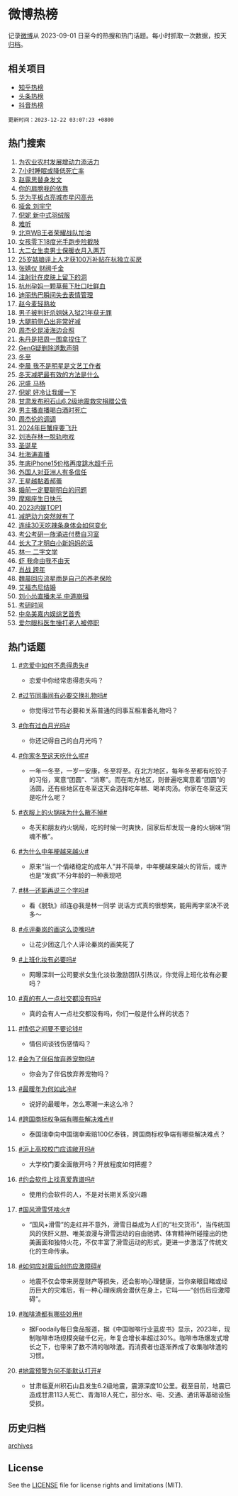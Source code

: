 # 微博热榜

记录[微博](https://www.weibo.com)从 2023-09-01 日至今的热搜和热门话题。每小时抓取一次数据，按天[归档](archives)。

## 相关项目

- [知乎热榜](https://github.com/hotarchive/zhihu)
- [头条热榜](https://github.com/hotarchive/toutiao)
- [抖音热榜](https://github.com/hotarchive/douyin)


`更新时间：2023-12-22 03:07:23 +0800`

## 热门搜索

1. [为农业农村发展增动力添活力](https://m.weibo.cn/search?containerid=100103type%3D1%26t%3D10%26q%3D%23%E4%B8%BA%E5%86%9C%E4%B8%9A%E5%86%9C%E6%9D%91%E5%8F%91%E5%B1%95%E5%A2%9E%E5%8A%A8%E5%8A%9B%E6%B7%BB%E6%B4%BB%E5%8A%9B%23&stream_entry_id=51&isnewpage=1&extparam=seat%3D1%26cate%3D10103%26q%3D%2523%25E4%25B8%25BA%25E5%2586%259C%25E4%25B8%259A%25E5%2586%259C%25E6%259D%2591%25E5%258F%2591%25E5%25B1%2595%25E5%25A2%259E%25E5%258A%25A8%25E5%258A%259B%25E6%25B7%25BB%25E6%25B4%25BB%25E5%258A%259B%2523%26dgr%3D0%26pos%3D0%26filter_type%3Drealtimehot%26c_type%3D51%26stream_entry_id%3D51%26display_time%3D1703185641%26pre_seqid%3D170318564102701565293)
1. [7小时睡眠或降低死亡率](https://m.weibo.cn/search?containerid=100103type%3D1%26t%3D10%26q%3D%237%E5%B0%8F%E6%97%B6%E7%9D%A1%E7%9C%A0%E6%88%96%E9%99%8D%E4%BD%8E%E6%AD%BB%E4%BA%A1%E7%8E%87%23&stream_entry_id=31&isnewpage=1&extparam=seat%3D1%26cate%3D5001%26stream_entry_id%3D31%26realpos%3D1%26lcate%3D5001%26flag%3D2%26band_rank%3D1%26q%3D%25237%25E5%25B0%258F%25E6%2597%25B6%25E7%259D%25A1%25E7%259C%25A0%25E6%2588%2596%25E9%2599%258D%25E4%25BD%258E%25E6%25AD%25BB%25E4%25BA%25A1%25E7%258E%2587%2523%26dgr%3D0%26filter_type%3Drealtimehot%26c_type%3D31%26pos%3D0%26display_time%3D1703185641%26pre_seqid%3D170318564102701565293)
1. [赵露思替身发文](https://m.weibo.cn/search?containerid=100103type%3D1%26t%3D10%26q%3D%23%E8%B5%B5%E9%9C%B2%E6%80%9D%E6%9B%BF%E8%BA%AB%E5%8F%91%E6%96%87%23&stream_entry_id=31&isnewpage=1&extparam=seat%3D1%26cate%3D5001%26stream_entry_id%3D31%26realpos%3D2%26lcate%3D5001%26flag%3D2%26band_rank%3D2%26q%3D%2523%25E8%25B5%25B5%25E9%259C%25B2%25E6%2580%259D%25E6%259B%25BF%25E8%25BA%25AB%25E5%258F%2591%25E6%2596%2587%2523%26dgr%3D0%26filter_type%3Drealtimehot%26c_type%3D31%26pos%3D1%26display_time%3D1703185641%26pre_seqid%3D170318564102701565293)
1. [你的肩膀我的依靠](https://m.weibo.cn/search?containerid=100103type%3D1%26t%3D10%26q%3D%23%E4%BD%A0%E7%9A%84%E8%82%A9%E8%86%80%E6%88%91%E7%9A%84%E4%BE%9D%E9%9D%A0%23&stream_entry_id=31&isnewpage=1&extparam=seat%3D1%26cate%3D5001%26stream_entry_id%3D31%26realpos%3D3%26lcate%3D5001%26flag%3D32768%26band_rank%3D3%26q%3D%2523%25E4%25BD%25A0%25E7%259A%2584%25E8%2582%25A9%25E8%2586%2580%25E6%2588%2591%25E7%259A%2584%25E4%25BE%259D%25E9%259D%25A0%2523%26dgr%3D0%26filter_type%3Drealtimehot%26c_type%3D31%26pos%3D2%26display_time%3D1703185641%26pre_seqid%3D170318564102701565293)
1. [华为平板点亮城市星闪高光](https://m.weibo.cn/search?containerid=100103type%3D1%26t%3D10%26q%3D%23%E5%8D%8E%E4%B8%BA%E5%B9%B3%E6%9D%BF%E7%82%B9%E4%BA%AE%E5%9F%8E%E5%B8%82%E6%98%9F%E9%97%AA%E9%AB%98%E5%85%89%23&stream_entry_id=31&isnewpage=1&extparam=seat%3D1%26topic_ad%3D1%26cate%3D5001%26stream_entry_id%3D31%26lcate%3D5001%26adid%3D215363%26band_rank%3D4%26q%3D%2523%25E5%258D%258E%25E4%25B8%25BA%25E5%25B9%25B3%25E6%259D%25BF%25E7%2582%25B9%25E4%25BA%25AE%25E5%259F%258E%25E5%25B8%2582%25E6%2598%259F%25E9%2597%25AA%25E9%25AB%2598%25E5%2585%2589%2523%26dgr%3D0%26is_ad_pos%3D1%26filter_type%3Drealtimehot%26c_type%3D31%26pos%3D3%26display_time%3D1703185641%26pre_seqid%3D170318564102701565293)
1. [哑舍 刘宇宁](https://m.weibo.cn/search?containerid=100103type%3D1%26t%3D10%26q%3D%E5%93%91%E8%88%8D+%E5%88%98%E5%AE%87%E5%AE%81&stream_entry_id=31&isnewpage=1&extparam=seat%3D1%26cate%3D5001%26stream_entry_id%3D31%26realpos%3D4%26lcate%3D5001%26flag%3D2%26band_rank%3D4%26q%3D%25E5%2593%2591%25E8%2588%258D%2520%25E5%2588%2598%25E5%25AE%2587%25E5%25AE%2581%26dgr%3D0%26filter_type%3Drealtimehot%26c_type%3D31%26pos%3D4%26display_time%3D1703185641%26pre_seqid%3D170318564102701565293)
1. [倪妮 新中式羽绒服](https://m.weibo.cn/search?containerid=100103type%3D1%26t%3D10%26q%3D%E5%80%AA%E5%A6%AE+%E6%96%B0%E4%B8%AD%E5%BC%8F%E7%BE%BD%E7%BB%92%E6%9C%8D&stream_entry_id=31&isnewpage=1&extparam=seat%3D1%26cate%3D5001%26stream_entry_id%3D31%26realpos%3D5%26lcate%3D5001%26flag%3D2%26band_rank%3D5%26q%3D%25E5%2580%25AA%25E5%25A6%25AE%2520%25E6%2596%25B0%25E4%25B8%25AD%25E5%25BC%258F%25E7%25BE%25BD%25E7%25BB%2592%25E6%259C%258D%26dgr%3D0%26filter_type%3Drealtimehot%26c_type%3D31%26pos%3D5%26display_time%3D1703185641%26pre_seqid%3D170318564102701565293)
1. [难听](https://m.weibo.cn/search?containerid=100103type%3D1%26t%3D10%26q%3D%E9%9A%BE%E5%90%AC&stream_entry_id=31&isnewpage=1&extparam=seat%3D1%26cate%3D5001%26stream_entry_id%3D31%26realpos%3D6%26lcate%3D5001%26flag%3D2%26band_rank%3D6%26q%3D%25E9%259A%25BE%25E5%2590%25AC%26dgr%3D0%26filter_type%3Drealtimehot%26c_type%3D31%26pos%3D6%26display_time%3D1703185641%26pre_seqid%3D170318564102701565293)
1. [北京WB王者荣耀战队加油](https://m.weibo.cn/search?containerid=100103type%3D1%26t%3D10%26q%3D%23%E5%8C%97%E4%BA%ACWB%E7%8E%8B%E8%80%85%E8%8D%A3%E8%80%80%E6%88%98%E9%98%9F%E5%8A%A0%E6%B2%B9%23&stream_entry_id=31&isnewpage=1&extparam=seat%3D1%26topic_ad%3D1%26cate%3D5001%26stream_entry_id%3D31%26lcate%3D5001%26adid%3D215362%26band_rank%3D7%26q%3D%2523%25E5%258C%2597%25E4%25BA%25ACWB%25E7%258E%258B%25E8%2580%2585%25E8%258D%25A3%25E8%2580%2580%25E6%2588%2598%25E9%2598%259F%25E5%258A%25A0%25E6%25B2%25B9%2523%26dgr%3D0%26is_ad_pos%3D1%26filter_type%3Drealtimehot%26c_type%3D31%26pos%3D7%26display_time%3D1703185641%26pre_seqid%3D170318564102701565293)
1. [女孩零下18度光手跑步险截肢](https://m.weibo.cn/search?containerid=100103type%3D1%26t%3D10%26q%3D%23%E5%A5%B3%E5%AD%A9%E9%9B%B6%E4%B8%8B18%E5%BA%A6%E5%85%89%E6%89%8B%E8%B7%91%E6%AD%A5%E9%99%A9%E6%88%AA%E8%82%A2%23&stream_entry_id=31&isnewpage=1&extparam=seat%3D1%26cate%3D5001%26stream_entry_id%3D31%26realpos%3D7%26lcate%3D5001%26flag%3D2%26band_rank%3D7%26q%3D%2523%25E5%25A5%25B3%25E5%25AD%25A9%25E9%259B%25B6%25E4%25B8%258B18%25E5%25BA%25A6%25E5%2585%2589%25E6%2589%258B%25E8%25B7%2591%25E6%25AD%25A5%25E9%2599%25A9%25E6%2588%25AA%25E8%2582%25A2%2523%26dgr%3D0%26filter_type%3Drealtimehot%26c_type%3D31%26pos%3D8%26display_time%3D1703185641%26pre_seqid%3D170318564102701565293)
1. [大二女生卖男士保暖衣月入两万](https://m.weibo.cn/search?containerid=100103type%3D1%26t%3D10%26q%3D%23%E5%A4%A7%E4%BA%8C%E5%A5%B3%E7%94%9F%E5%8D%96%E7%94%B7%E5%A3%AB%E4%BF%9D%E6%9A%96%E8%A1%A3%E6%9C%88%E5%85%A5%E4%B8%A4%E4%B8%87%23&stream_entry_id=31&isnewpage=1&extparam=seat%3D1%26cate%3D5001%26stream_entry_id%3D31%26realpos%3D8%26lcate%3D5001%26flag%3D2%26band_rank%3D8%26q%3D%2523%25E5%25A4%25A7%25E4%25BA%258C%25E5%25A5%25B3%25E7%2594%259F%25E5%258D%2596%25E7%2594%25B7%25E5%25A3%25AB%25E4%25BF%259D%25E6%259A%2596%25E8%25A1%25A3%25E6%259C%2588%25E5%2585%25A5%25E4%25B8%25A4%25E4%25B8%2587%2523%26dgr%3D0%26filter_type%3Drealtimehot%26c_type%3D31%26pos%3D9%26display_time%3D1703185641%26pre_seqid%3D170318564102701565293)
1. [25岁姑娘评上人才获100万补贴在杭独立买房](https://m.weibo.cn/search?containerid=100103type%3D1%26t%3D10%26q%3D%2325%E5%B2%81%E5%A7%91%E5%A8%98%E8%AF%84%E4%B8%8A%E4%BA%BA%E6%89%8D%E8%8E%B7100%E4%B8%87%E8%A1%A5%E8%B4%B4%E5%9C%A8%E6%9D%AD%E7%8B%AC%E7%AB%8B%E4%B9%B0%E6%88%BF%23&stream_entry_id=31&isnewpage=1&extparam=seat%3D1%26cate%3D5001%26stream_entry_id%3D31%26realpos%3D9%26lcate%3D5001%26flag%3D32768%26band_rank%3D9%26q%3D%252325%25E5%25B2%2581%25E5%25A7%2591%25E5%25A8%2598%25E8%25AF%2584%25E4%25B8%258A%25E4%25BA%25BA%25E6%2589%258D%25E8%258E%25B7100%25E4%25B8%2587%25E8%25A1%25A5%25E8%25B4%25B4%25E5%259C%25A8%25E6%259D%25AD%25E7%258B%25AC%25E7%25AB%258B%25E4%25B9%25B0%25E6%2588%25BF%2523%26dgr%3D0%26filter_type%3Drealtimehot%26c_type%3D31%26pos%3D10%26display_time%3D1703185641%26pre_seqid%3D170318564102701565293)
1. [张婧仪 财阀千金](https://m.weibo.cn/search?containerid=100103type%3D1%26t%3D10%26q%3D%E5%BC%A0%E5%A9%A7%E4%BB%AA+%E8%B4%A2%E9%98%80%E5%8D%83%E9%87%91&stream_entry_id=31&isnewpage=1&extparam=seat%3D1%26cate%3D5001%26stream_entry_id%3D31%26realpos%3D10%26lcate%3D5001%26flag%3D0%26band_rank%3D10%26q%3D%25E5%25BC%25A0%25E5%25A9%25A7%25E4%25BB%25AA%2520%25E8%25B4%25A2%25E9%2598%2580%25E5%258D%2583%25E9%2587%2591%26dgr%3D0%26filter_type%3Drealtimehot%26c_type%3D31%26pos%3D11%26display_time%3D1703185641%26pre_seqid%3D170318564102701565293)
1. [注射针在皮肤上留下的洞](https://m.weibo.cn/search?containerid=100103type%3D1%26t%3D10%26q%3D%E6%B3%A8%E5%B0%84%E9%92%88%E5%9C%A8%E7%9A%AE%E8%82%A4%E4%B8%8A%E7%95%99%E4%B8%8B%E7%9A%84%E6%B4%9E&stream_entry_id=31&isnewpage=1&extparam=seat%3D1%26cate%3D5001%26stream_entry_id%3D31%26realpos%3D11%26lcate%3D5001%26flag%3D2%26band_rank%3D11%26q%3D%25E6%25B3%25A8%25E5%25B0%2584%25E9%2592%2588%25E5%259C%25A8%25E7%259A%25AE%25E8%2582%25A4%25E4%25B8%258A%25E7%2595%2599%25E4%25B8%258B%25E7%259A%2584%25E6%25B4%259E%26dgr%3D0%26filter_type%3Drealtimehot%26c_type%3D31%26pos%3D12%26display_time%3D1703185641%26pre_seqid%3D170318564102701565293)
1. [杭州孕妈一颗草莓下肚口吐鲜血](https://m.weibo.cn/search?containerid=100103type%3D1%26t%3D10%26q%3D%23%E6%9D%AD%E5%B7%9E%E5%AD%95%E5%A6%88%E4%B8%80%E9%A2%97%E8%8D%89%E8%8E%93%E4%B8%8B%E8%82%9A%E5%8F%A3%E5%90%90%E9%B2%9C%E8%A1%80%23&stream_entry_id=31&isnewpage=1&extparam=seat%3D1%26cate%3D5001%26stream_entry_id%3D31%26realpos%3D12%26lcate%3D5001%26flag%3D0%26band_rank%3D12%26q%3D%2523%25E6%259D%25AD%25E5%25B7%259E%25E5%25AD%2595%25E5%25A6%2588%25E4%25B8%2580%25E9%25A2%2597%25E8%258D%2589%25E8%258E%2593%25E4%25B8%258B%25E8%2582%259A%25E5%258F%25A3%25E5%2590%2590%25E9%25B2%259C%25E8%25A1%2580%2523%26dgr%3D0%26filter_type%3Drealtimehot%26c_type%3D31%26pos%3D13%26display_time%3D1703185641%26pre_seqid%3D170318564102701565293)
1. [迪丽热巴瞬间失去表情管理](https://m.weibo.cn/search?containerid=100103type%3D1%26t%3D10%26q%3D%E8%BF%AA%E4%B8%BD%E7%83%AD%E5%B7%B4%E7%9E%AC%E9%97%B4%E5%A4%B1%E5%8E%BB%E8%A1%A8%E6%83%85%E7%AE%A1%E7%90%86&stream_entry_id=31&isnewpage=1&extparam=seat%3D1%26cate%3D5001%26stream_entry_id%3D31%26realpos%3D13%26lcate%3D5001%26flag%3D2%26band_rank%3D13%26q%3D%25E8%25BF%25AA%25E4%25B8%25BD%25E7%2583%25AD%25E5%25B7%25B4%25E7%259E%25AC%25E9%2597%25B4%25E5%25A4%25B1%25E5%258E%25BB%25E8%25A1%25A8%25E6%2583%2585%25E7%25AE%25A1%25E7%2590%2586%26dgr%3D0%26filter_type%3Drealtimehot%26c_type%3D31%26pos%3D14%26display_time%3D1703185641%26pre_seqid%3D170318564102701565293)
1. [赵今麦轻熟妆](https://m.weibo.cn/search?containerid=100103type%3D1%26t%3D10%26q%3D%23%E8%B5%B5%E4%BB%8A%E9%BA%A6%E8%BD%BB%E7%86%9F%E5%A6%86%23&stream_entry_id=31&isnewpage=1&extparam=seat%3D1%26cate%3D5001%26stream_entry_id%3D31%26realpos%3D14%26lcate%3D5001%26flag%3D0%26band_rank%3D14%26q%3D%2523%25E8%25B5%25B5%25E4%25BB%258A%25E9%25BA%25A6%25E8%25BD%25BB%25E7%2586%259F%25E5%25A6%2586%2523%26dgr%3D0%26filter_type%3Drealtimehot%26c_type%3D31%26pos%3D15%26display_time%3D1703185641%26pre_seqid%3D170318564102701565293)
1. [男子被判奸杀姐妹入狱21年获无罪](https://m.weibo.cn/search?containerid=100103type%3D1%26t%3D10%26q%3D%23%E7%94%B7%E5%AD%90%E8%A2%AB%E5%88%A4%E5%A5%B8%E6%9D%80%E5%A7%90%E5%A6%B9%E5%85%A5%E7%8B%B121%E5%B9%B4%E8%8E%B7%E6%97%A0%E7%BD%AA%23&stream_entry_id=31&isnewpage=1&extparam=seat%3D1%26cate%3D5001%26stream_entry_id%3D31%26realpos%3D15%26lcate%3D5001%26flag%3D0%26band_rank%3D15%26q%3D%2523%25E7%2594%25B7%25E5%25AD%2590%25E8%25A2%25AB%25E5%2588%25A4%25E5%25A5%25B8%25E6%259D%2580%25E5%25A7%2590%25E5%25A6%25B9%25E5%2585%25A5%25E7%258B%25B121%25E5%25B9%25B4%25E8%258E%25B7%25E6%2597%25A0%25E7%25BD%25AA%2523%26dgr%3D0%26filter_type%3Drealtimehot%26c_type%3D31%26pos%3D16%26display_time%3D1703185641%26pre_seqid%3D170318564102701565293)
1. [大腿前侧凸出非常好减](https://m.weibo.cn/search?containerid=100103type%3D1%26t%3D10%26q%3D%E5%A4%A7%E8%85%BF%E5%89%8D%E4%BE%A7%E5%87%B8%E5%87%BA%E9%9D%9E%E5%B8%B8%E5%A5%BD%E5%87%8F&stream_entry_id=31&isnewpage=1&extparam=seat%3D1%26cate%3D5001%26stream_entry_id%3D31%26realpos%3D16%26lcate%3D5001%26flag%3D0%26band_rank%3D16%26q%3D%25E5%25A4%25A7%25E8%2585%25BF%25E5%2589%258D%25E4%25BE%25A7%25E5%2587%25B8%25E5%2587%25BA%25E9%259D%259E%25E5%25B8%25B8%25E5%25A5%25BD%25E5%2587%258F%26dgr%3D0%26filter_type%3Drealtimehot%26c_type%3D31%26pos%3D17%26display_time%3D1703185641%26pre_seqid%3D170318564102701565293)
1. [周杰伦昆凌海边合照](https://m.weibo.cn/search?containerid=100103type%3D1%26t%3D10%26q%3D%23%E5%91%A8%E6%9D%B0%E4%BC%A6%E6%98%86%E5%87%8C%E6%B5%B7%E8%BE%B9%E5%90%88%E7%85%A7%23&stream_entry_id=31&isnewpage=1&extparam=seat%3D1%26cate%3D5001%26stream_entry_id%3D31%26realpos%3D17%26lcate%3D5001%26flag%3D0%26band_rank%3D17%26q%3D%2523%25E5%2591%25A8%25E6%259D%25B0%25E4%25BC%25A6%25E6%2598%2586%25E5%2587%258C%25E6%25B5%25B7%25E8%25BE%25B9%25E5%2590%2588%25E7%2585%25A7%2523%26dgr%3D0%26filter_type%3Drealtimehot%26c_type%3D31%26pos%3D18%26display_time%3D1703185641%26pre_seqid%3D170318564102701565293)
1. [朱丹是把周一围拿捏住了](https://m.weibo.cn/search?containerid=100103type%3D1%26t%3D10%26q%3D%E6%9C%B1%E4%B8%B9%E6%98%AF%E6%8A%8A%E5%91%A8%E4%B8%80%E5%9B%B4%E6%8B%BF%E6%8D%8F%E4%BD%8F%E4%BA%86&stream_entry_id=31&isnewpage=1&extparam=seat%3D1%26cate%3D5001%26stream_entry_id%3D31%26realpos%3D18%26lcate%3D5001%26flag%3D0%26band_rank%3D18%26q%3D%25E6%259C%25B1%25E4%25B8%25B9%25E6%2598%25AF%25E6%258A%258A%25E5%2591%25A8%25E4%25B8%2580%25E5%259B%25B4%25E6%258B%25BF%25E6%258D%258F%25E4%25BD%258F%25E4%25BA%2586%26dgr%3D0%26filter_type%3Drealtimehot%26c_type%3D31%26pos%3D19%26display_time%3D1703185641%26pre_seqid%3D170318564102701565293)
1. [GenG疑删除道歉声明](https://m.weibo.cn/search?containerid=100103type%3D1%26t%3D10%26q%3D%23GenG%E7%96%91%E5%88%A0%E9%99%A4%E9%81%93%E6%AD%89%E5%A3%B0%E6%98%8E%23&stream_entry_id=31&isnewpage=1&extparam=seat%3D1%26cate%3D5001%26stream_entry_id%3D31%26realpos%3D19%26lcate%3D5001%26flag%3D0%26band_rank%3D19%26q%3D%2523GenG%25E7%2596%2591%25E5%2588%25A0%25E9%2599%25A4%25E9%2581%2593%25E6%25AD%2589%25E5%25A3%25B0%25E6%2598%258E%2523%26dgr%3D0%26filter_type%3Drealtimehot%26c_type%3D31%26pos%3D20%26display_time%3D1703185641%26pre_seqid%3D170318564102701565293)
1. [冬至](https://m.weibo.cn/search?containerid=100103type%3D1%26t%3D10%26q%3D%E5%86%AC%E8%87%B3&stream_entry_id=31&isnewpage=1&extparam=seat%3D1%26cate%3D5001%26stream_entry_id%3D31%26realpos%3D20%26lcate%3D5001%26flag%3D0%26band_rank%3D20%26q%3D%25E5%2586%25AC%25E8%2587%25B3%26dgr%3D0%26filter_type%3Drealtimehot%26c_type%3D31%26pos%3D21%26display_time%3D1703185641%26pre_seqid%3D170318564102701565293)
1. [李晨 我不是明星是文艺工作者](https://m.weibo.cn/search?containerid=100103type%3D1%26t%3D10%26q%3D%E6%9D%8E%E6%99%A8+%E6%88%91%E4%B8%8D%E6%98%AF%E6%98%8E%E6%98%9F%E6%98%AF%E6%96%87%E8%89%BA%E5%B7%A5%E4%BD%9C%E8%80%85&stream_entry_id=31&isnewpage=1&extparam=seat%3D1%26cate%3D5001%26stream_entry_id%3D31%26realpos%3D21%26lcate%3D5001%26flag%3D1%26band_rank%3D21%26q%3D%25E6%259D%258E%25E6%2599%25A8%2520%25E6%2588%2591%25E4%25B8%258D%25E6%2598%25AF%25E6%2598%258E%25E6%2598%259F%25E6%2598%25AF%25E6%2596%2587%25E8%2589%25BA%25E5%25B7%25A5%25E4%25BD%259C%25E8%2580%2585%26dgr%3D0%26filter_type%3Drealtimehot%26c_type%3D31%26pos%3D22%26display_time%3D1703185641%26pre_seqid%3D170318564102701565293)
1. [冬天减肥最有效的方法是什么](https://m.weibo.cn/search?containerid=100103type%3D1%26t%3D10%26q%3D%23%E5%86%AC%E5%A4%A9%E5%87%8F%E8%82%A5%E6%9C%80%E6%9C%89%E6%95%88%E7%9A%84%E6%96%B9%E6%B3%95%E6%98%AF%E4%BB%80%E4%B9%88%23&stream_entry_id=31&isnewpage=1&extparam=seat%3D1%26cate%3D5001%26stream_entry_id%3D31%26realpos%3D22%26lcate%3D5001%26flag%3D0%26band_rank%3D22%26q%3D%2523%25E5%2586%25AC%25E5%25A4%25A9%25E5%2587%258F%25E8%2582%25A5%25E6%259C%2580%25E6%259C%2589%25E6%2595%2588%25E7%259A%2584%25E6%2596%25B9%25E6%25B3%2595%25E6%2598%25AF%25E4%25BB%2580%25E4%25B9%2588%2523%26dgr%3D0%26filter_type%3Drealtimehot%26c_type%3D31%26pos%3D23%26display_time%3D1703185641%26pre_seqid%3D170318564102701565293)
1. [况盛 马杨](https://m.weibo.cn/search?containerid=100103type%3D1%26t%3D10%26q%3D%E5%86%B5%E7%9B%9B+%E9%A9%AC%E6%9D%A8&stream_entry_id=31&isnewpage=1&extparam=seat%3D1%26cate%3D5001%26stream_entry_id%3D31%26realpos%3D23%26lcate%3D5001%26flag%3D0%26band_rank%3D23%26q%3D%25E5%2586%25B5%25E7%259B%259B%2520%25E9%25A9%25AC%25E6%259D%25A8%26dgr%3D0%26filter_type%3Drealtimehot%26c_type%3D31%26pos%3D24%26display_time%3D1703185641%26pre_seqid%3D170318564102701565293)
1. [倪妮 好冷让我缓一下](https://m.weibo.cn/search?containerid=100103type%3D1%26t%3D10%26q%3D%E5%80%AA%E5%A6%AE+%E5%A5%BD%E5%86%B7%E8%AE%A9%E6%88%91%E7%BC%93%E4%B8%80%E4%B8%8B&stream_entry_id=31&isnewpage=1&extparam=seat%3D1%26cate%3D5001%26stream_entry_id%3D31%26realpos%3D24%26lcate%3D5001%26flag%3D0%26band_rank%3D24%26q%3D%25E5%2580%25AA%25E5%25A6%25AE%2520%25E5%25A5%25BD%25E5%2586%25B7%25E8%25AE%25A9%25E6%2588%2591%25E7%25BC%2593%25E4%25B8%2580%25E4%25B8%258B%26dgr%3D0%26filter_type%3Drealtimehot%26c_type%3D31%26pos%3D25%26display_time%3D1703185641%26pre_seqid%3D170318564102701565293)
1. [甘肃发布积石山6.2级地震救灾捐赠公告](https://m.weibo.cn/search?containerid=100103type%3D1%26t%3D10%26q%3D%23%E7%94%98%E8%82%83%E5%8F%91%E5%B8%83%E7%A7%AF%E7%9F%B3%E5%B1%B16.2%E7%BA%A7%E5%9C%B0%E9%9C%87%E6%95%91%E7%81%BE%E6%8D%90%E8%B5%A0%E5%85%AC%E5%91%8A%23&stream_entry_id=31&isnewpage=1&extparam=seat%3D1%26cate%3D5001%26stream_entry_id%3D31%26realpos%3D25%26lcate%3D5001%26flag%3D0%26band_rank%3D25%26q%3D%2523%25E7%2594%2598%25E8%2582%2583%25E5%258F%2591%25E5%25B8%2583%25E7%25A7%25AF%25E7%259F%25B3%25E5%25B1%25B16.2%25E7%25BA%25A7%25E5%259C%25B0%25E9%259C%2587%25E6%2595%2591%25E7%2581%25BE%25E6%258D%2590%25E8%25B5%25A0%25E5%2585%25AC%25E5%2591%258A%2523%26dgr%3D0%26filter_type%3Drealtimehot%26c_type%3D31%26pos%3D26%26display_time%3D1703185641%26pre_seqid%3D170318564102701565293)
1. [男主播直播喝白酒时死亡](https://m.weibo.cn/search?containerid=100103type%3D1%26t%3D10%26q%3D%23%E7%94%B7%E4%B8%BB%E6%92%AD%E7%9B%B4%E6%92%AD%E5%96%9D%E7%99%BD%E9%85%92%E6%97%B6%E6%AD%BB%E4%BA%A1%23&stream_entry_id=31&isnewpage=1&extparam=seat%3D1%26cate%3D5001%26stream_entry_id%3D31%26realpos%3D26%26lcate%3D5001%26flag%3D0%26band_rank%3D26%26q%3D%2523%25E7%2594%25B7%25E4%25B8%25BB%25E6%2592%25AD%25E7%259B%25B4%25E6%2592%25AD%25E5%2596%259D%25E7%2599%25BD%25E9%2585%2592%25E6%2597%25B6%25E6%25AD%25BB%25E4%25BA%25A1%2523%26dgr%3D0%26filter_type%3Drealtimehot%26c_type%3D31%26pos%3D27%26display_time%3D1703185641%26pre_seqid%3D170318564102701565293)
1. [周杰伦的调调](https://m.weibo.cn/search?containerid=100103type%3D1%26t%3D10%26q%3D%E5%91%A8%E6%9D%B0%E4%BC%A6%E7%9A%84%E8%B0%83%E8%B0%83&stream_entry_id=31&isnewpage=1&extparam=seat%3D1%26cate%3D5001%26stream_entry_id%3D31%26realpos%3D27%26lcate%3D5001%26flag%3D0%26band_rank%3D27%26q%3D%25E5%2591%25A8%25E6%259D%25B0%25E4%25BC%25A6%25E7%259A%2584%25E8%25B0%2583%25E8%25B0%2583%26dgr%3D0%26filter_type%3Drealtimehot%26c_type%3D31%26pos%3D28%26display_time%3D1703185641%26pre_seqid%3D170318564102701565293)
1. [2024年巨蟹座要飞升](https://m.weibo.cn/search?containerid=100103type%3D1%26t%3D10%26q%3D2024%E5%B9%B4%E5%B7%A8%E8%9F%B9%E5%BA%A7%E8%A6%81%E9%A3%9E%E5%8D%87&stream_entry_id=31&isnewpage=1&extparam=seat%3D1%26cate%3D5001%26stream_entry_id%3D31%26realpos%3D28%26lcate%3D5001%26flag%3D0%26band_rank%3D28%26q%3D2024%25E5%25B9%25B4%25E5%25B7%25A8%25E8%259F%25B9%25E5%25BA%25A7%25E8%25A6%2581%25E9%25A3%259E%25E5%258D%2587%26dgr%3D0%26filter_type%3Drealtimehot%26c_type%3D31%26pos%3D29%26display_time%3D1703185641%26pre_seqid%3D170318564102701565293)
1. [刘浩存林一脱轨吻戏](https://m.weibo.cn/search?containerid=100103type%3D1%26t%3D10%26q%3D%23%E5%88%98%E6%B5%A9%E5%AD%98%E6%9E%97%E4%B8%80%E8%84%B1%E8%BD%A8%E5%90%BB%E6%88%8F%23&stream_entry_id=31&isnewpage=1&extparam=seat%3D1%26cate%3D5001%26stream_entry_id%3D31%26realpos%3D29%26lcate%3D5001%26flag%3D0%26band_rank%3D29%26q%3D%2523%25E5%2588%2598%25E6%25B5%25A9%25E5%25AD%2598%25E6%259E%2597%25E4%25B8%2580%25E8%2584%25B1%25E8%25BD%25A8%25E5%2590%25BB%25E6%2588%258F%2523%26dgr%3D0%26filter_type%3Drealtimehot%26c_type%3D31%26pos%3D30%26display_time%3D1703185641%26pre_seqid%3D170318564102701565293)
1. [圣诞星](https://m.weibo.cn/search?containerid=100103type%3D1%26t%3D10%26q%3D%E5%9C%A3%E8%AF%9E%E6%98%9F&stream_entry_id=31&isnewpage=1&extparam=seat%3D1%26cate%3D5001%26stream_entry_id%3D31%26realpos%3D30%26lcate%3D5001%26flag%3D0%26band_rank%3D30%26q%3D%25E5%259C%25A3%25E8%25AF%259E%25E6%2598%259F%26dgr%3D0%26filter_type%3Drealtimehot%26c_type%3D31%26pos%3D31%26display_time%3D1703185641%26pre_seqid%3D170318564102701565293)
1. [杜海涛直播](https://m.weibo.cn/search?containerid=100103type%3D1%26t%3D10%26q%3D%E6%9D%9C%E6%B5%B7%E6%B6%9B%E7%9B%B4%E6%92%AD&stream_entry_id=31&isnewpage=1&extparam=seat%3D1%26cate%3D5001%26stream_entry_id%3D31%26realpos%3D31%26lcate%3D5001%26flag%3D0%26band_rank%3D31%26q%3D%25E6%259D%259C%25E6%25B5%25B7%25E6%25B6%259B%25E7%259B%25B4%25E6%2592%25AD%26dgr%3D0%26filter_type%3Drealtimehot%26c_type%3D31%26pos%3D32%26display_time%3D1703185641%26pre_seqid%3D170318564102701565293)
1. [年底iPhone15价格再度跳水超千元](https://m.weibo.cn/search?containerid=100103type%3D1%26t%3D10%26q%3D%23%E5%B9%B4%E5%BA%95iPhone15%E4%BB%B7%E6%A0%BC%E5%86%8D%E5%BA%A6%E8%B7%B3%E6%B0%B4%E8%B6%85%E5%8D%83%E5%85%83%23&stream_entry_id=31&isnewpage=1&extparam=seat%3D1%26cate%3D5001%26stream_entry_id%3D31%26realpos%3D32%26lcate%3D5001%26flag%3D0%26band_rank%3D32%26q%3D%2523%25E5%25B9%25B4%25E5%25BA%2595iPhone15%25E4%25BB%25B7%25E6%25A0%25BC%25E5%2586%258D%25E5%25BA%25A6%25E8%25B7%25B3%25E6%25B0%25B4%25E8%25B6%2585%25E5%258D%2583%25E5%2585%2583%2523%26dgr%3D0%26filter_type%3Drealtimehot%26c_type%3D31%26pos%3D33%26display_time%3D1703185641%26pre_seqid%3D170318564102701565293)
1. [外国人对亚洲人有多信任](https://m.weibo.cn/search?containerid=100103type%3D1%26t%3D10%26q%3D%E5%A4%96%E5%9B%BD%E4%BA%BA%E5%AF%B9%E4%BA%9A%E6%B4%B2%E4%BA%BA%E6%9C%89%E5%A4%9A%E4%BF%A1%E4%BB%BB&stream_entry_id=31&isnewpage=1&extparam=seat%3D1%26cate%3D5001%26stream_entry_id%3D31%26realpos%3D33%26lcate%3D5001%26flag%3D0%26band_rank%3D33%26q%3D%25E5%25A4%2596%25E5%259B%25BD%25E4%25BA%25BA%25E5%25AF%25B9%25E4%25BA%259A%25E6%25B4%25B2%25E4%25BA%25BA%25E6%259C%2589%25E5%25A4%259A%25E4%25BF%25A1%25E4%25BB%25BB%26dgr%3D0%26filter_type%3Drealtimehot%26c_type%3D31%26pos%3D34%26display_time%3D1703185641%26pre_seqid%3D170318564102701565293)
1. [王星越黏着郝蕾](https://m.weibo.cn/search?containerid=100103type%3D1%26t%3D10%26q%3D%23%E7%8E%8B%E6%98%9F%E8%B6%8A%E9%BB%8F%E7%9D%80%E9%83%9D%E8%95%BE%23&stream_entry_id=31&isnewpage=1&extparam=seat%3D1%26cate%3D5001%26stream_entry_id%3D31%26realpos%3D34%26lcate%3D5001%26flag%3D0%26band_rank%3D34%26q%3D%2523%25E7%258E%258B%25E6%2598%259F%25E8%25B6%258A%25E9%25BB%258F%25E7%259D%2580%25E9%2583%259D%25E8%2595%25BE%2523%26dgr%3D0%26filter_type%3Drealtimehot%26c_type%3D31%26pos%3D35%26display_time%3D1703185641%26pre_seqid%3D170318564102701565293)
1. [婚前一定要聊明白的问题](https://m.weibo.cn/search?containerid=100103type%3D1%26t%3D10%26q%3D%E5%A9%9A%E5%89%8D%E4%B8%80%E5%AE%9A%E8%A6%81%E8%81%8A%E6%98%8E%E7%99%BD%E7%9A%84%E9%97%AE%E9%A2%98&stream_entry_id=31&isnewpage=1&extparam=seat%3D1%26cate%3D5001%26stream_entry_id%3D31%26realpos%3D35%26lcate%3D5001%26flag%3D0%26band_rank%3D35%26q%3D%25E5%25A9%259A%25E5%2589%258D%25E4%25B8%2580%25E5%25AE%259A%25E8%25A6%2581%25E8%2581%258A%25E6%2598%258E%25E7%2599%25BD%25E7%259A%2584%25E9%2597%25AE%25E9%25A2%2598%26dgr%3D0%26filter_type%3Drealtimehot%26c_type%3D31%26pos%3D36%26display_time%3D1703185641%26pre_seqid%3D170318564102701565293)
1. [摩羯座生日快乐](https://m.weibo.cn/search?containerid=100103type%3D1%26t%3D10%26q%3D%E6%91%A9%E7%BE%AF%E5%BA%A7%E7%94%9F%E6%97%A5%E5%BF%AB%E4%B9%90&stream_entry_id=31&isnewpage=1&extparam=seat%3D1%26cate%3D5001%26stream_entry_id%3D31%26realpos%3D36%26lcate%3D5001%26flag%3D0%26band_rank%3D36%26q%3D%25E6%2591%25A9%25E7%25BE%25AF%25E5%25BA%25A7%25E7%2594%259F%25E6%2597%25A5%25E5%25BF%25AB%25E4%25B9%2590%26dgr%3D0%26filter_type%3Drealtimehot%26c_type%3D31%26pos%3D37%26display_time%3D1703185641%26pre_seqid%3D170318564102701565293)
1. [2023内娱TOP1](https://m.weibo.cn/search?containerid=100103type%3D1%26t%3D10%26q%3D%232023%E5%86%85%E5%A8%B1TOP1%23&stream_entry_id=31&isnewpage=1&extparam=seat%3D1%26cate%3D5001%26stream_entry_id%3D31%26realpos%3D37%26lcate%3D5001%26flag%3D0%26band_rank%3D37%26q%3D%25232023%25E5%2586%2585%25E5%25A8%25B1TOP1%2523%26dgr%3D0%26filter_type%3Drealtimehot%26c_type%3D31%26pos%3D38%26display_time%3D1703185641%26pre_seqid%3D170318564102701565293)
1. [减肥动力突然就有了](https://m.weibo.cn/search?containerid=100103type%3D1%26t%3D10%26q%3D%E5%87%8F%E8%82%A5%E5%8A%A8%E5%8A%9B%E7%AA%81%E7%84%B6%E5%B0%B1%E6%9C%89%E4%BA%86&stream_entry_id=31&isnewpage=1&extparam=seat%3D1%26cate%3D5001%26stream_entry_id%3D31%26realpos%3D38%26lcate%3D5001%26flag%3D0%26band_rank%3D38%26q%3D%25E5%2587%258F%25E8%2582%25A5%25E5%258A%25A8%25E5%258A%259B%25E7%25AA%2581%25E7%2584%25B6%25E5%25B0%25B1%25E6%259C%2589%25E4%25BA%2586%26dgr%3D0%26filter_type%3Drealtimehot%26c_type%3D31%26pos%3D39%26display_time%3D1703185641%26pre_seqid%3D170318564102701565293)
1. [连续30天吃辣条身体会如何变化](https://m.weibo.cn/search?containerid=100103type%3D1%26t%3D10%26q%3D%23%E8%BF%9E%E7%BB%AD30%E5%A4%A9%E5%90%83%E8%BE%A3%E6%9D%A1%E8%BA%AB%E4%BD%93%E4%BC%9A%E5%A6%82%E4%BD%95%E5%8F%98%E5%8C%96%23&stream_entry_id=31&isnewpage=1&extparam=seat%3D1%26cate%3D5001%26stream_entry_id%3D31%26realpos%3D39%26lcate%3D5001%26flag%3D0%26band_rank%3D39%26q%3D%2523%25E8%25BF%259E%25E7%25BB%25AD30%25E5%25A4%25A9%25E5%2590%2583%25E8%25BE%25A3%25E6%259D%25A1%25E8%25BA%25AB%25E4%25BD%2593%25E4%25BC%259A%25E5%25A6%2582%25E4%25BD%2595%25E5%258F%2598%25E5%258C%2596%2523%26dgr%3D0%26filter_type%3Drealtimehot%26c_type%3D31%26pos%3D40%26display_time%3D1703185641%26pre_seqid%3D170318564102701565293)
1. [考公考研一族涌进付费自习室](https://m.weibo.cn/search?containerid=100103type%3D1%26t%3D10%26q%3D%23%E8%80%83%E5%85%AC%E8%80%83%E7%A0%94%E4%B8%80%E6%97%8F%E6%B6%8C%E8%BF%9B%E4%BB%98%E8%B4%B9%E8%87%AA%E4%B9%A0%E5%AE%A4%23&stream_entry_id=31&isnewpage=1&extparam=seat%3D1%26cate%3D5001%26stream_entry_id%3D31%26realpos%3D40%26lcate%3D5001%26flag%3D0%26band_rank%3D40%26q%3D%2523%25E8%2580%2583%25E5%2585%25AC%25E8%2580%2583%25E7%25A0%2594%25E4%25B8%2580%25E6%2597%258F%25E6%25B6%258C%25E8%25BF%259B%25E4%25BB%2598%25E8%25B4%25B9%25E8%2587%25AA%25E4%25B9%25A0%25E5%25AE%25A4%2523%26dgr%3D0%26filter_type%3Drealtimehot%26c_type%3D31%26pos%3D41%26display_time%3D1703185641%26pre_seqid%3D170318564102701565293)
1. [长大了才明白小新妈妈的话](https://m.weibo.cn/search?containerid=100103type%3D1%26t%3D10%26q%3D%E9%95%BF%E5%A4%A7%E4%BA%86%E6%89%8D%E6%98%8E%E7%99%BD%E5%B0%8F%E6%96%B0%E5%A6%88%E5%A6%88%E7%9A%84%E8%AF%9D&stream_entry_id=31&isnewpage=1&extparam=seat%3D1%26cate%3D5001%26stream_entry_id%3D31%26realpos%3D41%26lcate%3D5001%26flag%3D1%26band_rank%3D41%26q%3D%25E9%2595%25BF%25E5%25A4%25A7%25E4%25BA%2586%25E6%2589%258D%25E6%2598%258E%25E7%2599%25BD%25E5%25B0%258F%25E6%2596%25B0%25E5%25A6%2588%25E5%25A6%2588%25E7%259A%2584%25E8%25AF%259D%26dgr%3D0%26filter_type%3Drealtimehot%26c_type%3D31%26pos%3D42%26display_time%3D1703185641%26pre_seqid%3D170318564102701565293)
1. [林一 二字文学](https://m.weibo.cn/search?containerid=100103type%3D1%26t%3D10%26q%3D%E6%9E%97%E4%B8%80+%E4%BA%8C%E5%AD%97%E6%96%87%E5%AD%A6&stream_entry_id=31&isnewpage=1&extparam=seat%3D1%26cate%3D5001%26stream_entry_id%3D31%26realpos%3D42%26lcate%3D5001%26flag%3D0%26band_rank%3D42%26q%3D%25E6%259E%2597%25E4%25B8%2580%2520%25E4%25BA%258C%25E5%25AD%2597%25E6%2596%2587%25E5%25AD%25A6%26dgr%3D0%26filter_type%3Drealtimehot%26c_type%3D31%26pos%3D43%26display_time%3D1703185641%26pre_seqid%3D170318564102701565293)
1. [虾 我命由我不由天](https://m.weibo.cn/search?containerid=100103type%3D1%26t%3D10%26q%3D%E8%99%BE+%E6%88%91%E5%91%BD%E7%94%B1%E6%88%91%E4%B8%8D%E7%94%B1%E5%A4%A9&stream_entry_id=31&isnewpage=1&extparam=seat%3D1%26cate%3D5001%26stream_entry_id%3D31%26realpos%3D43%26lcate%3D5001%26flag%3D0%26band_rank%3D43%26q%3D%25E8%2599%25BE%2520%25E6%2588%2591%25E5%2591%25BD%25E7%2594%25B1%25E6%2588%2591%25E4%25B8%258D%25E7%2594%25B1%25E5%25A4%25A9%26dgr%3D0%26filter_type%3Drealtimehot%26c_type%3D31%26pos%3D44%26display_time%3D1703185641%26pre_seqid%3D170318564102701565293)
1. [肖战 跨年](https://m.weibo.cn/search?containerid=100103type%3D1%26t%3D10%26q%3D%E8%82%96%E6%88%98+%E8%B7%A8%E5%B9%B4&stream_entry_id=31&isnewpage=1&extparam=seat%3D1%26cate%3D5001%26stream_entry_id%3D31%26realpos%3D44%26lcate%3D5001%26flag%3D0%26band_rank%3D44%26q%3D%25E8%2582%2596%25E6%2588%2598%2520%25E8%25B7%25A8%25E5%25B9%25B4%26dgr%3D0%26filter_type%3Drealtimehot%26c_type%3D31%26pos%3D45%26display_time%3D1703185641%26pre_seqid%3D170318564102701565293)
1. [魏晨回应流星雨是自己的养老保险](https://m.weibo.cn/search?containerid=100103type%3D1%26t%3D10%26q%3D%E9%AD%8F%E6%99%A8%E5%9B%9E%E5%BA%94%E6%B5%81%E6%98%9F%E9%9B%A8%E6%98%AF%E8%87%AA%E5%B7%B1%E7%9A%84%E5%85%BB%E8%80%81%E4%BF%9D%E9%99%A9&stream_entry_id=31&isnewpage=1&extparam=seat%3D1%26cate%3D5001%26stream_entry_id%3D31%26realpos%3D45%26lcate%3D5001%26flag%3D0%26band_rank%3D45%26q%3D%25E9%25AD%258F%25E6%2599%25A8%25E5%259B%259E%25E5%25BA%2594%25E6%25B5%2581%25E6%2598%259F%25E9%259B%25A8%25E6%2598%25AF%25E8%2587%25AA%25E5%25B7%25B1%25E7%259A%2584%25E5%2585%25BB%25E8%2580%2581%25E4%25BF%259D%25E9%2599%25A9%26dgr%3D0%26filter_type%3Drealtimehot%26c_type%3D31%26pos%3D46%26display_time%3D1703185641%26pre_seqid%3D170318564102701565293)
1. [艾福杰尼结婚](https://m.weibo.cn/search?containerid=100103type%3D1%26t%3D10%26q%3D%23%E8%89%BE%E7%A6%8F%E6%9D%B0%E5%B0%BC%E7%BB%93%E5%A9%9A%23&stream_entry_id=31&isnewpage=1&extparam=seat%3D1%26cate%3D5001%26stream_entry_id%3D31%26realpos%3D46%26lcate%3D5001%26flag%3D0%26band_rank%3D46%26q%3D%2523%25E8%2589%25BE%25E7%25A6%258F%25E6%259D%25B0%25E5%25B0%25BC%25E7%25BB%2593%25E5%25A9%259A%2523%26dgr%3D0%26filter_type%3Drealtimehot%26c_type%3D31%26pos%3D47%26display_time%3D1703185641%26pre_seqid%3D170318564102701565293)
1. [刘小怂直播未半 中道崩殂](https://m.weibo.cn/search?containerid=100103type%3D1%26t%3D10%26q%3D%E5%88%98%E5%B0%8F%E6%80%82%E7%9B%B4%E6%92%AD%E6%9C%AA%E5%8D%8A+%E4%B8%AD%E9%81%93%E5%B4%A9%E6%AE%82&stream_entry_id=31&isnewpage=1&extparam=seat%3D1%26cate%3D5001%26stream_entry_id%3D31%26realpos%3D47%26lcate%3D5001%26flag%3D0%26band_rank%3D47%26q%3D%25E5%2588%2598%25E5%25B0%258F%25E6%2580%2582%25E7%259B%25B4%25E6%2592%25AD%25E6%259C%25AA%25E5%258D%258A%2520%25E4%25B8%25AD%25E9%2581%2593%25E5%25B4%25A9%25E6%25AE%2582%26dgr%3D0%26filter_type%3Drealtimehot%26c_type%3D31%26pos%3D48%26display_time%3D1703185641%26pre_seqid%3D170318564102701565293)
1. [考研时间](https://m.weibo.cn/search?containerid=100103type%3D1%26t%3D10%26q%3D%E8%80%83%E7%A0%94%E6%97%B6%E9%97%B4&stream_entry_id=31&isnewpage=1&extparam=seat%3D1%26cate%3D5001%26stream_entry_id%3D31%26realpos%3D48%26lcate%3D5001%26flag%3D0%26band_rank%3D48%26q%3D%25E8%2580%2583%25E7%25A0%2594%25E6%2597%25B6%25E9%2597%25B4%26dgr%3D0%26filter_type%3Drealtimehot%26c_type%3D31%26pos%3D49%26display_time%3D1703185641%26pre_seqid%3D170318564102701565293)
1. [中岛美嘉内娱综艺首秀](https://m.weibo.cn/search?containerid=100103type%3D1%26t%3D10%26q%3D%E4%B8%AD%E5%B2%9B%E7%BE%8E%E5%98%89%E5%86%85%E5%A8%B1%E7%BB%BC%E8%89%BA%E9%A6%96%E7%A7%80&stream_entry_id=31&isnewpage=1&extparam=seat%3D1%26cate%3D5001%26stream_entry_id%3D31%26realpos%3D49%26lcate%3D5001%26flag%3D0%26band_rank%3D49%26q%3D%25E4%25B8%25AD%25E5%25B2%259B%25E7%25BE%258E%25E5%2598%2589%25E5%2586%2585%25E5%25A8%25B1%25E7%25BB%25BC%25E8%2589%25BA%25E9%25A6%2596%25E7%25A7%2580%26dgr%3D0%26filter_type%3Drealtimehot%26c_type%3D31%26pos%3D50%26display_time%3D1703185641%26pre_seqid%3D170318564102701565293)
1. [爱尔眼科医生捶打老人被停职](https://m.weibo.cn/search?containerid=100103type%3D1%26t%3D10%26q%3D%23%E7%88%B1%E5%B0%94%E7%9C%BC%E7%A7%91%E5%8C%BB%E7%94%9F%E6%8D%B6%E6%89%93%E8%80%81%E4%BA%BA%E8%A2%AB%E5%81%9C%E8%81%8C%23&stream_entry_id=31&isnewpage=1&extparam=seat%3D1%26cate%3D5001%26stream_entry_id%3D31%26realpos%3D50%26lcate%3D5001%26flag%3D0%26band_rank%3D50%26q%3D%2523%25E7%2588%25B1%25E5%25B0%2594%25E7%259C%25BC%25E7%25A7%2591%25E5%258C%25BB%25E7%2594%259F%25E6%258D%25B6%25E6%2589%2593%25E8%2580%2581%25E4%25BA%25BA%25E8%25A2%25AB%25E5%2581%259C%25E8%2581%258C%2523%26dgr%3D0%26filter_type%3Drealtimehot%26c_type%3D31%26pos%3D51%26display_time%3D1703185641%26pre_seqid%3D170318564102701565293)

## 热门话题

1. [#恋爱中如何不患得患失#](https://m.weibo.cn/search?containerid=231522type%3D1%26t%3D10%26q%3D%23%E6%81%8B%E7%88%B1%E4%B8%AD%E5%A6%82%E4%BD%95%E4%B8%8D%E6%82%A3%E5%BE%97%E6%82%A3%E5%A4%B1%23&stream_entry_id=128&isnewpage=1&extparam=seat%3D1%26cate%3D5004%26unitid%3D1703149964066%26dgr%3D0%26pos%3D1-0-0%26c_type%3D128%26lcate%3D5004%26display_time%3D1703185643%26pre_seqid%3D1703185643072029817184)
    - 恋爱中你经常患得患失吗？

1. [#过节同事间有必要交换礼物吗#](https://m.weibo.cn/search?containerid=231522type%3D1%26t%3D10%26q%3D%23%E8%BF%87%E8%8A%82%E5%90%8C%E4%BA%8B%E9%97%B4%E6%9C%89%E5%BF%85%E8%A6%81%E4%BA%A4%E6%8D%A2%E7%A4%BC%E7%89%A9%E5%90%97%23&stream_entry_id=128&isnewpage=1&extparam=seat%3D1%26cate%3D5004%26unitid%3D1703173076900%26dgr%3D0%26pos%3D1-0-1%26c_type%3D128%26lcate%3D5004%26display_time%3D1703185643%26pre_seqid%3D1703185643072029817184)
    - 你觉得过节有必要和关系普通的同事互相准备礼物吗？

1. [#你有过白月光吗#](https://m.weibo.cn/search?containerid=231522type%3D1%26t%3D10%26q%3D%23%E4%BD%A0%E6%9C%89%E8%BF%87%E7%99%BD%E6%9C%88%E5%85%89%E5%90%97%23&stream_entry_id=128&isnewpage=1&extparam=seat%3D1%26cate%3D5004%26unitid%3D1703078543195%26dgr%3D0%26pos%3D1-0-2%26c_type%3D128%26lcate%3D5004%26display_time%3D1703185643%26pre_seqid%3D1703185643072029817184)
    - 你还记得自己的白月光吗？

1. [#你家冬至这天吃什么呢#](https://m.weibo.cn/search?containerid=231522type%3D1%26t%3D10%26q%3D%23%E4%BD%A0%E5%AE%B6%E5%86%AC%E8%87%B3%E8%BF%99%E5%A4%A9%E5%90%83%E4%BB%80%E4%B9%88%E5%91%A2%23&stream_entry_id=128&isnewpage=1&extparam=seat%3D1%26cate%3D5004%26unitid%3D1703151740869%26dgr%3D0%26pos%3D1-0-3%26c_type%3D128%26lcate%3D5004%26display_time%3D1703185643%26pre_seqid%3D1703185643072029817184)
    - 一年一冬至，一岁一安康，冬至将至。在北方地区，每年冬至都有吃饺子的习俗，寓意“团圆”、“消寒”。而在南方地区，则普遍吃寓意着“团圆”的汤圆，还有些地区在冬至这天会选择吃年糕、喝羊肉汤。你家在冬至这天是吃什么呢？

1. [#衣服上的火锅味为什么散不掉#](https://m.weibo.cn/search?containerid=231522type%3D1%26t%3D10%26q%3D%23%E8%A1%A3%E6%9C%8D%E4%B8%8A%E7%9A%84%E7%81%AB%E9%94%85%E5%91%B3%E4%B8%BA%E4%BB%80%E4%B9%88%E6%95%A3%E4%B8%8D%E6%8E%89%23&stream_entry_id=128&isnewpage=1&extparam=seat%3D1%26cate%3D5004%26unitid%3D1703034452476%26dgr%3D0%26pos%3D1-0-4%26c_type%3D128%26lcate%3D5004%26display_time%3D1703185643%26pre_seqid%3D1703185643072029817184)
    - 冬天和朋友约火锅局，吃的时候一时爽快，回家后却发现一身的火锅味“阴魂不散”。

1. [#为什么中年梗越来越火#](https://m.weibo.cn/search?containerid=231522type%3D1%26t%3D10%26q%3D%23%E4%B8%BA%E4%BB%80%E4%B9%88%E4%B8%AD%E5%B9%B4%E6%A2%97%E8%B6%8A%E6%9D%A5%E8%B6%8A%E7%81%AB%23&stream_entry_id=128&isnewpage=1&extparam=seat%3D1%26cate%3D5004%26unitid%3D1703083658246%26dgr%3D0%26pos%3D1-0-5%26c_type%3D128%26lcate%3D5004%26display_time%3D1703185643%26pre_seqid%3D1703185643072029817184)
    - 原来“当一个情绪稳定的成年人”并不简单，中年梗越来越火的背后，或许也是“发疯”不分年龄的一种表现吧

1. [#林一还能再说三个字吗#](https://m.weibo.cn/search?containerid=231522type%3D1%26t%3D10%26q%3D%23%E6%9E%97%E4%B8%80%E8%BF%98%E8%83%BD%E5%86%8D%E8%AF%B4%E4%B8%89%E4%B8%AA%E5%AD%97%E5%90%97%23&stream_entry_id=128&isnewpage=1&extparam=seat%3D1%26cate%3D5004%26unitid%3D1703146367005%26dgr%3D0%26pos%3D1-0-6%26c_type%3D128%26lcate%3D5004%26display_time%3D1703185643%26pre_seqid%3D1703185643072029817184)
    - 看《脱轨》祁连@我是林一同学 说话方式真的很想笑，能用两字坚决不说多～

1. [#点评秦岚的画这么烫嘴吗#](https://m.weibo.cn/search?containerid=231522type%3D1%26t%3D10%26q%3D%23%E7%82%B9%E8%AF%84%E7%A7%A6%E5%B2%9A%E7%9A%84%E7%94%BB%E8%BF%99%E4%B9%88%E7%83%AB%E5%98%B4%E5%90%97%23&stream_entry_id=128&isnewpage=1&extparam=seat%3D1%26cate%3D5004%26unitid%3D1703174265250%26dgr%3D0%26pos%3D1-0-7%26c_type%3D128%26lcate%3D5004%26display_time%3D1703185643%26pre_seqid%3D1703185643072029817184)
    - 让花少团这几个人评论秦岚的画笑死了

1. [#上班化妆有必要吗#](https://m.weibo.cn/search?containerid=231522type%3D1%26t%3D10%26q%3D%23%E4%B8%8A%E7%8F%AD%E5%8C%96%E5%A6%86%E6%9C%89%E5%BF%85%E8%A6%81%E5%90%97%23&stream_entry_id=128&isnewpage=1&extparam=seat%3D1%26cate%3D5004%26unitid%3D1703028114334%26dgr%3D0%26pos%3D1-0-8%26c_type%3D128%26lcate%3D5004%26display_time%3D1703185643%26pre_seqid%3D1703185643072029817184)
    - 网曝深圳一公司要求女生化淡妆激励团队引热议，你觉得上班化妆有必要吗？

1. [#真的有人一点社交都没有吗#](https://m.weibo.cn/search?containerid=231522type%3D1%26t%3D10%26q%3D%23%E7%9C%9F%E7%9A%84%E6%9C%89%E4%BA%BA%E4%B8%80%E7%82%B9%E7%A4%BE%E4%BA%A4%E9%83%BD%E6%B2%A1%E6%9C%89%E5%90%97%23&stream_entry_id=128&isnewpage=1&extparam=seat%3D1%26cate%3D5004%26unitid%3D1703056938020%26dgr%3D0%26pos%3D1-0-9%26c_type%3D128%26lcate%3D5004%26display_time%3D1703185643%26pre_seqid%3D1703185643072029817184)
    - 真的会有人一点社交都没有吗，你们一般是什么样的状态？

1. [#情侣之间要不要论钱#](https://m.weibo.cn/search?containerid=231522type%3D1%26t%3D10%26q%3D%23%E6%83%85%E4%BE%A3%E4%B9%8B%E9%97%B4%E8%A6%81%E4%B8%8D%E8%A6%81%E8%AE%BA%E9%92%B1%23&stream_entry_id=128&isnewpage=1&extparam=seat%3D1%26cate%3D5004%26unitid%3D1703058136548%26dgr%3D0%26pos%3D1-0-10%26c_type%3D128%26lcate%3D5004%26display_time%3D1703185643%26pre_seqid%3D1703185643072029817184)
    - 情侣间谈钱伤感情吗？

1. [#会为了伴侣放弃养宠物吗#](https://m.weibo.cn/search?containerid=231522type%3D1%26t%3D10%26q%3D%23%E4%BC%9A%E4%B8%BA%E4%BA%86%E4%BC%B4%E4%BE%A3%E6%94%BE%E5%BC%83%E5%85%BB%E5%AE%A0%E7%89%A9%E5%90%97%23&stream_entry_id=128&isnewpage=1&extparam=seat%3D1%26cate%3D5004%26unitid%3D1703134053756%26dgr%3D0%26pos%3D1-0-11%26c_type%3D128%26lcate%3D5004%26display_time%3D1703185643%26pre_seqid%3D1703185643072029817184)
    - 你会为了伴侣放弃养宠物吗？

1. [#最暖年为何如此冷#](https://m.weibo.cn/search?containerid=231522type%3D1%26t%3D10%26q%3D%23%E6%9C%80%E6%9A%96%E5%B9%B4%E4%B8%BA%E4%BD%95%E5%A6%82%E6%AD%A4%E5%86%B7%23&stream_entry_id=128&isnewpage=1&extparam=seat%3D1%26cate%3D5004%26unitid%3D1703171868314%26dgr%3D0%26pos%3D1-0-12%26c_type%3D128%26lcate%3D5004%26display_time%3D1703185643%26pre_seqid%3D1703185643072029817184)
    - 说好的最暖年，怎么寒潮一来这么冷？

1. [#跨国商标权争端有哪些解决难点#](https://m.weibo.cn/search?containerid=231522type%3D1%26t%3D10%26q%3D%23%E8%B7%A8%E5%9B%BD%E5%95%86%E6%A0%87%E6%9D%83%E4%BA%89%E7%AB%AF%E6%9C%89%E5%93%AA%E4%BA%9B%E8%A7%A3%E5%86%B3%E9%9A%BE%E7%82%B9%23&stream_entry_id=128&isnewpage=1&extparam=seat%3D1%26cate%3D5004%26unitid%3D1703043738466%26dgr%3D0%26pos%3D1-0-13%26c_type%3D128%26lcate%3D5004%26display_time%3D1703185643%26pre_seqid%3D1703185643072029817184)
    - 泰国瑞幸向中国瑞幸索赔100亿泰铢，跨国商标权争端有哪些解决难点？

1. [#沪上高校校门应该敞开吗#](https://m.weibo.cn/search?containerid=231522type%3D1%26t%3D10%26q%3D%23%E6%B2%AA%E4%B8%8A%E9%AB%98%E6%A0%A1%E6%A0%A1%E9%97%A8%E5%BA%94%E8%AF%A5%E6%95%9E%E5%BC%80%E5%90%97%23&stream_entry_id=128&isnewpage=1&extparam=seat%3D1%26cate%3D5004%26unitid%3D1703065635343%26dgr%3D0%26pos%3D1-0-14%26c_type%3D128%26lcate%3D5004%26display_time%3D1703185643%26pre_seqid%3D1703185643072029817184)
    - 大学校门要全面敞开吗？开放程度如何把握？

1. [#约会软件上找真爱靠谱吗#](https://m.weibo.cn/search?containerid=231522type%3D1%26t%3D10%26q%3D%23%E7%BA%A6%E4%BC%9A%E8%BD%AF%E4%BB%B6%E4%B8%8A%E6%89%BE%E7%9C%9F%E7%88%B1%E9%9D%A0%E8%B0%B1%E5%90%97%23&stream_entry_id=128&isnewpage=1&extparam=seat%3D1%26cate%3D5004%26unitid%3D1703120830945%26dgr%3D0%26pos%3D1-0-15%26c_type%3D128%26lcate%3D5004%26display_time%3D1703185643%26pre_seqid%3D1703185643072029817184)
    - 使用约会软件的人，不是对长期关系没兴趣

1. [#国风滑雪凭啥火#](https://m.weibo.cn/search?containerid=231522type%3D1%26t%3D10%26q%3D%23%E5%9B%BD%E9%A3%8E%E6%BB%91%E9%9B%AA%E5%87%AD%E5%95%A5%E7%81%AB%23&stream_entry_id=128&isnewpage=1&extparam=seat%3D1%26cate%3D5004%26unitid%3D1703147846349%26dgr%3D0%26pos%3D1-0-16%26c_type%3D128%26lcate%3D5004%26display_time%3D1703185643%26pre_seqid%3D1703185643072029817184)
    - “国风+滑雪”的走红并不意外，滑雪日益成为人们的“社交货币”，当传统国风的侠肝义胆、唯美浪漫与滑雪运动的自由驰骋、体育精神所碰撞出的绝美画面和独特火花，不仅丰富了滑雪运动的形式，更进一步激活了传统文化的生命传承。

1. [#如何应对震后创伤应激障碍#](https://m.weibo.cn/search?containerid=231522type%3D1%26t%3D10%26q%3D%23%E5%A6%82%E4%BD%95%E5%BA%94%E5%AF%B9%E9%9C%87%E5%90%8E%E5%88%9B%E4%BC%A4%E5%BA%94%E6%BF%80%E9%9A%9C%E7%A2%8D%23&stream_entry_id=128&isnewpage=1&extparam=seat%3D1%26cate%3D5004%26unitid%3D1703146038388%26dgr%3D0%26pos%3D1-0-17%26c_type%3D128%26lcate%3D5004%26display_time%3D1703185643%26pre_seqid%3D1703185643072029817184)
    - 地震不仅会带来房屋财产等损失，还会影响心理健康，当你亲眼目睹或经历巨大的灾难后，有一种心理疾病会潜伏在身上，它叫——“创伤后应激障碍”。

1. [#咖啡渣都有哪些妙用#](https://m.weibo.cn/search?containerid=231522type%3D1%26t%3D10%26q%3D%23%E5%92%96%E5%95%A1%E6%B8%A3%E9%83%BD%E6%9C%89%E5%93%AA%E4%BA%9B%E5%A6%99%E7%94%A8%23&stream_entry_id=128&isnewpage=1&extparam=seat%3D1%26cate%3D5004%26unitid%3D1703062965179%26dgr%3D0%26pos%3D1-0-18%26c_type%3D128%26lcate%3D5004%26display_time%3D1703185643%26pre_seqid%3D1703185643072029817184)
    - 据Foodaily每日食品报道，据《中国咖啡行业蓝皮书》显示，2023年，现制咖啡市场规模突破千亿元，年复合增长率超过30%。咖啡市场爆发式增长之下，也带来了数不清的咖啡渣。而消费者也逐渐养成了收集咖啡渣的习惯。

1. [#地震预警为何不能默认打开#](https://m.weibo.cn/search?containerid=231522type%3D1%26t%3D10%26q%3D%23%E5%9C%B0%E9%9C%87%E9%A2%84%E8%AD%A6%E4%B8%BA%E4%BD%95%E4%B8%8D%E8%83%BD%E9%BB%98%E8%AE%A4%E6%89%93%E5%BC%80%23&stream_entry_id=128&isnewpage=1&extparam=seat%3D1%26cate%3D5004%26unitid%3D1703042234888%26dgr%3D0%26pos%3D1-0-19%26c_type%3D128%26lcate%3D5004%26display_time%3D1703185643%26pre_seqid%3D1703185643072029817184)
    - 甘肃临夏州积石山县发生6.2级地震，震源深度10公里。截至目前，地震已造成甘肃113人死亡、青海18人死亡，部分水、电、交通、通讯等基础设施受损。


## 历史归档

[archives](archives)

## License

See the [LICENSE](LICENSE) file for license rights and limitations (MIT).
